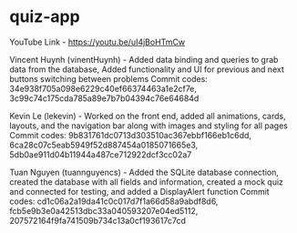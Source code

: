 # quiz-app

YouTube Link - https://youtu.be/uI4jBoHTmCw

Vincent Huynh (vinentHuynh) - Added data binding and queries to grab data from the database, Added functionality and UI for previous and next buttons switching between problems
Commit codes: 34e938f705a098e6229c40ef66374463a1e2cf7e, 3c99c74c175cda785a89e7b7b04394c76e64684d

Kevin Le (lekevin) - Worked on the front end, added all animations, cards, layouts, and the navigation bar along with images and styling for all pages
Commit codes: 9b831761dc0713d303510ac367ebbf166eb1c6dd, 6ca28c07c5eab5949f52d887454a0185071665e3, 5db0ae911d04b11944a487ce712922dcf3cc02a7

Tuan Nguyen (tuannguyencs) - Added the SQLite database connection, created the database with all fields and information, created a mock quiz and connected for testing, and added a DisplayAlert function
Commit codes: cd1c06a2a19da41c0c017d7f1a66d58a9abdf8d6, fcb5e9b3e0a42513dbc33a040593207e04ed5112, 207572164f9fa741509b734c13a0cf193617c7cd
